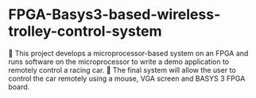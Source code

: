 # FPGA-Basys3-based-wireless-trolley-control-system
	This project develops a microprocessor-based system on an FPGA and runs software on the microprocessor to write a demo application to remotely control a racing car. 
	The final system will allow the user to control the car remotely using a mouse, VGA screen and BASYS 3 FPGA board.
